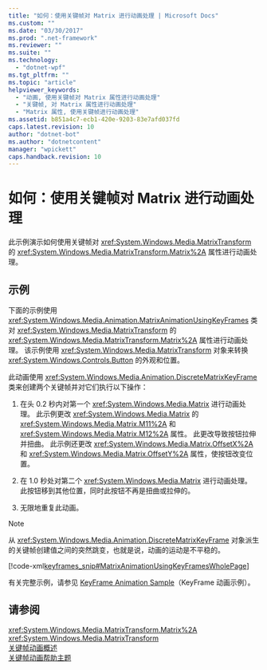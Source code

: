 ```yaml
---
title: "如何：使用关键帧对 Matrix 进行动画处理 | Microsoft Docs"
ms.custom: ""
ms.date: "03/30/2017"
ms.prod: ".net-framework"
ms.reviewer: ""
ms.suite: ""
ms.technology: 
  - "dotnet-wpf"
ms.tgt_pltfrm: ""
ms.topic: "article"
helpviewer_keywords: 
  - "动画, 使用关键帧对 Matrix 属性进行动画处理"
  - "关键帧, 对 Matrix 属性进行动画处理"
  - "Matrix 属性, 使用关键帧进行动画处理"
ms.assetid: b851a4c7-ecb1-420e-9203-83e7afd037fd
caps.latest.revision: 10
author: "dotnet-bot"
ms.author: "dotnetcontent"
manager: "wpickett"
caps.handback.revision: 10
---
```

# 如何：使用关键帧对 Matrix 进行动画处理
此示例演示如何使用关键帧对 <xref:System.Windows.Media.MatrixTransform> 的 <xref:System.Windows.Media.MatrixTransform.Matrix%2A> 属性进行动画处理。  
  
## 示例  
 下面的示例使用 <xref:System.Windows.Media.Animation.MatrixAnimationUsingKeyFrames> 类对 <xref:System.Windows.Media.MatrixTransform> 的 <xref:System.Windows.Media.MatrixTransform.Matrix%2A> 属性进行动画处理。  该示例使用 <xref:System.Windows.Media.MatrixTransform> 对象来转换 <xref:System.Windows.Controls.Button> 的外观和位置。  
  
 此动画使用 <xref:System.Windows.Media.Animation.DiscreteMatrixKeyFrame> 类来创建两个关键帧并对它们执行以下操作：  
  
1.  在头 0.2 秒内对第一个 <xref:System.Windows.Media.Matrix> 进行动画处理。  此示例更改 <xref:System.Windows.Media.Matrix> 的 <xref:System.Windows.Media.Matrix.M11%2A> 和 <xref:System.Windows.Media.Matrix.M12%2A> 属性。  此更改导致按钮拉伸并扭曲。  此示例还更改 <xref:System.Windows.Media.Matrix.OffsetX%2A> 和 <xref:System.Windows.Media.Matrix.OffsetY%2A> 属性，使按钮改变位置。  
  
2.  在 1.0 秒处对第二个 <xref:System.Windows.Media.Matrix> 进行动画处理。  此按钮移到其他位置，同时此按钮不再是扭曲或拉伸的。  
  
3.  无限地重复此动画。  
  
> [!NOTE]
>  从 <xref:System.Windows.Media.Animation.DiscreteMatrixKeyFrame> 对象派生的关键帧创建值之间的突然跳变，也就是说，动画的运动是不平稳的。  
  
 [!code-xml[keyframes_snip#MatrixAnimationUsingKeyFramesWholePage](../../../../samples/snippets/xaml/VS_Snippets_Wpf/keyframes_snip/XAML/MatrixAnimationUsingKeyFramesExample.xaml#matrixanimationusingkeyframeswholepage)]  
  
 有关完整示例，请参见 [KeyFrame Animation Sample](http://go.microsoft.com/fwlink/?LinkID=160012)（KeyFrame 动画示例）。  
  
## 请参阅  
 <xref:System.Windows.Media.MatrixTransform.Matrix%2A>   
 <xref:System.Windows.Media.MatrixTransform>   
 [关键帧动画概述](../../../../docs/framework/wpf/graphics-multimedia/key-frame-animations-overview.md)   
 [关键帧动画帮助主题](../../../../docs/framework/wpf/graphics-multimedia/key-frame-animation-how-to-topics.md)
